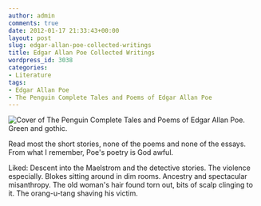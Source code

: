 ```yaml
---
author: admin
comments: true
date: 2012-01-17 21:33:43+00:00
layout: post
slug: edgar-allan-poe-collected-writings
title: Edgar Allan Poe Collected Writings
wordpress_id: 3038
categories:
- Literature
tags:
- Edgar Allan Poe
- The Penguin Complete Tales and Poems of Edgar Allan Poe
---
```


![Cover of The Penguin Complete Tales and Poems of Edgar Allan Poe. Green and gothic.](http://blog.leonpaternoster.com/wp-content/uploads/2012/01/poe.jpg)

Read most the short stories, none of the poems and none of the essays. From what I remember, Poe's poetry is God awful.

Liked: Descent into the Maelstrom and the detective stories. The violence especially. Blokes sitting around in dim rooms. Ancestry and spectacular misanthropy. The old woman's hair found torn out, bits of scalp clinging to it. The orang-u-tang shaving his victim.
